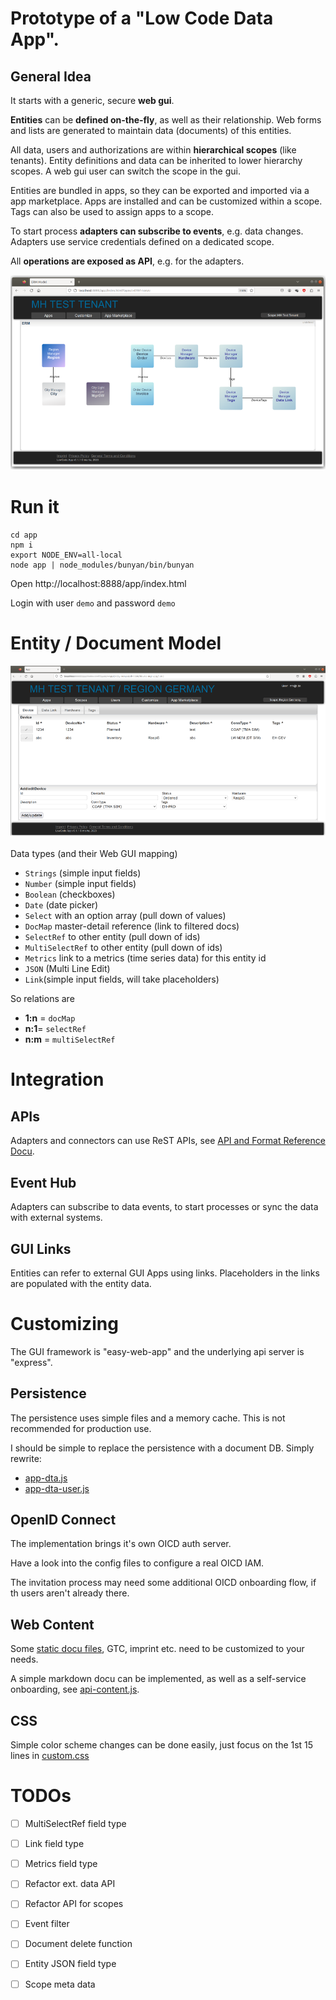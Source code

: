 # Prototype of a "Low Code Data App".

## General Idea

It starts with a generic, secure **web gui**.

**Entities** can be **defined on-the-fly**, as well as their relationship.
Web forms and lists are generated to maintain data (documents) of this entities.

All data, users and authorizations are within **hierarchical scopes** (like tenants).
Entity definitions and data can be inherited to lower hierarchy scopes.
A web gui user can switch the scope in the gui.

Entities are bundled in apps, so they can be exported and imported via a app marketplace. 
Apps are installed and can be customized within a scope.
Tags can also be used to assign apps to a scope.

To start process **adapters can subscribe to events**, e.g. data changes. 
Adapters use service credentials defined on a dedicated scope. 

All **operations are exposed as API**, e.g. for the adapters.

![sceenshot](doc/locode-erm.png)

# Run it

    cd app
    npm i
    export NODE_ENV=all-local
    node app | node_modules/bunyan/bin/bunyan 

Open http://localhost:8888/app/index.html

Login with user `demo` and password `demo`

# Entity / Document Model

![sceenshot](doc/locode.png)

Data types (and their Web GUI mapping)
- `Strings` (simple input fields)
- `Number` (simple input fields)
- `Boolean`  (checkboxes)
- `Date` (date picker)
- `Select` with an option array (pull down of values)
- `DocMap` master-detail reference (link to  filtered docs)
- `SelectRef` to other entity  (pull down of ids)
- `MultiSelectRef` to other entity  (pull down of ids)
- `Metrics` link to a metrics (time series data) for this entity id
- `JSON` (Multi Line Edit)
- `Link`(simple input fields, will take placeholders)

So relations are
- **1:n** = `docMap`
- **n:1**= `selectRef`
- **n:m** = `multiSelectRef`

# Integration 

## APIs

Adapters and connectors can use ReST APIs,
see [API and Format Reference Docu](doc/README.md).

## Event Hub

Adapters can subscribe to data events, to start processes or sync the data with external systems.

## GUI Links

Entities can refer to external GUI Apps using links. Placeholders in the links are populated with the entity data.

# Customizing

The GUI framework is "easy-web-app" and the underlying api server is "express".

## Persistence

The persistence uses simple files and a memory cache. 
This is not recommended for production use.

I should be simple to replace the persistence with a document DB. 
Simply rewrite:
- [app-dta.js](app/app-dta.js)
- [app-dta-user.js](app/app-dta-user.js)

## OpenID Connect

The implementation brings it's own OICD auth server.  

Have a look into the config files to configure a real OICD IAM.

The invitation process may need some additional OICD onboarding flow, 
if th users aren't already there.

## Web Content 

Some [static docu files](app/html/), GTC, imprint etc. need to be customized to your needs.

A simple markdown docu can be implemented, as well as a self-service onboarding, see [api-content.js](app/api-content.js).

## CSS

Simple color scheme changes can be done easily, just focus on the 1st 15 lines in [custom.css](app/css/custom.css) 

# TODOs

- [ ] MultiSelectRef field type
- [ ] Link field type
- [ ] Metrics field type
- [ ] Refactor ext. data API
- [ ] Refactor API for scopes
- [ ] Event filter
- [ ] Document delete function
- [ ] Entity JSON field type
- [ ] Scope meta data


